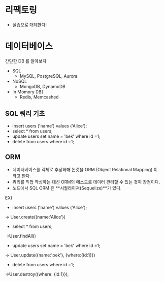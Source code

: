 # 리팩토링

* 실습으로 대체한다!



# 데이터베이스

간단한 DB 를 알아보자

* SQL
  * MySQL, PostgreSQL, Aurora
* NoSQL
  * MongoDB, DynamoDB
* In Momory DB]
  * Redis, Memcashed

## SQL 쿼리 기초

* insert users ('name') values ('Alice');
* select * from users;
* update users set name = 'bek' where id =1;
* delete from users where id =1;

## ORM

* 데이터베이스를 객체로 추상화해 논것을 ORM (Object Relational Mapping) 이라고 한다.
* 쿼리를 직접 작성하는 대신 ORM의 메소드로 데이터 관리할 수 있는 것이 장점이다.
* 노드에서 SQL  ORM 은 **시퀄라이져(Sequelize)**가 있다.

EX)

* insert users ('name') values ('Alice');

-> User.create({name:'Alice'})

* select * from users;

->User.findAll()

* update users set name = 'bek' where id =1;

-> User.update({name:'bek'}, {where:{id:1}})

* delete from users where id =1;

->User.destroy({where: {id:1}});

